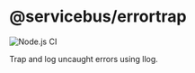 # @servicebus/errortrap
![Node.js CI](https://github.com/servicebus/errortrap/workflows/Node.js%20CI/badge.svg)

Trap and log uncaught errors using llog.
